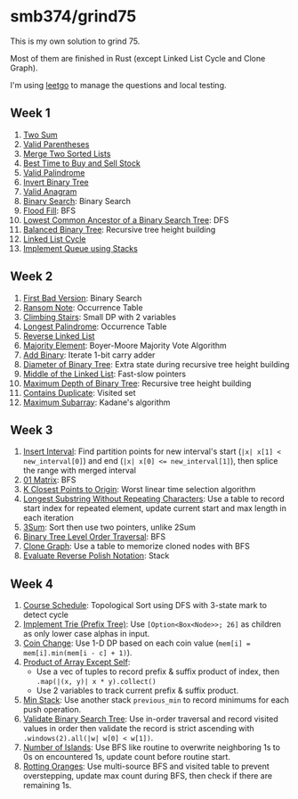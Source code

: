 # smb374/grind75

This is my own solution to grind 75.

Most of them are finished in Rust (except Linked List Cycle and Clone Graph).

I'm using [leetgo](https://github.com/j178/leetgo) to manage the questions and
local testing.

## Week 1

1. [Two Sum](/rust/src/0001.two-sum/question.md)
2. [Valid Parentheses](/rust/src/0020.valid-parentheses/question.md)
3. [Merge Two Sorted Lists](/rust/src/0021.merge-two-sorted-lists/question.md)
4. [Best Time to Buy and Sell Stock](/rust/src/0121.best-time-to-buy-and-sell-stock/question.md)
5. [Valid Palindrome](/rust/src/0125.valid-palindrome/question.md)
6. [Invert Binary Tree](/rust/src/0226.invert-binary-tree/question.md)
7. [Valid Anagram](/rust/src/0242.valid-anagram/question.md)
8. [Binary Search](/rust/src/0704.binary-search/question.md): Binary Search
9. [Flood Fill](/rust/src/0733.flood-fill/question.md): BFS
10. [Lowest Common Ancestor of a Binary Search Tree](/rust/src/0235.lowest-common-ancestor-of-a-binary-search-tree/question.md):
    DFS
11. [Balanced Binary Tree](/rust/src/0110.balanced-binary-tree/question.md):
    Recursive tree height building
12. [Linked List Cycle](/go/0141.linked-list-cycle/question.md)
13. [Implement Queue using Stacks](/rust/src/0232.implement-queue-using-stacks/question.md)

## Week 2

1. [First Bad Version](/rust/src/0278.first-bad-version/question.md): Binary Search
2. [Ransom Note](/rust/src/0383.ransom-note/question.md): Occurrence Table
3. [Climbing Stairs](/rust/src/0070.climbing-stairs/question.md):
   Small DP with 2 variables
4. [Longest Palindrome](/rust/src/0409.longest-palindrome/question.md):
   Occurrence Table
5. [Reverse Linked List](/rust/src/0206.reverse-linked-list/question.md)
6. [Majority Element](/rust/src/0169.majority-element/question.md):
   Boyer-Moore Majority Vote Algorithm
7. [Add Binary](/rust/src/0067.add-binary/question.md):
   Iterate 1-bit carry adder
8. [Diameter of Binary Tree](/rust/src/0543.diameter-of-binary-tree/question.md):
   Extra state during recursive tree height building
9. [Middle of the Linked List](/rust/src/0876.middle-of-the-linked-list/question.md):
   Fast-slow pointers
10. [Maximum Depth of Binary Tree](/rust/src/0104.maximum-depth-of-binary-tree/question.md):
    Recursive tree height building
11. [Contains Duplicate](/rust/src/0217.contains-duplicate/question.md):
    Visited set
12. [Maximum Subarray](/rust/src/0053.maximum-subarray/question.md):
    Kadane's algorithm

## Week 3

1. [Insert Interval](/rust/src/0057.insert-interval/question.md):
   Find partition points for new interval's start (`|x| x[1] < new_interval[0]`)
   and end (`|x| x[0] <= new_interval[1]`), then splice the range with merged interval
2. [01 Matrix](/rust/src/0542.01-matrix/question.md): BFS
3. [K Closest Points to Origin](/rust/src/0973.k-closest-points-to-origin/question.md):
   Worst linear time selection algorithm
4. [Longest Substring Without Repeating Characters](/rust/src/0003.longest-substring-without-repeating-characters/question.md):
   Use a table to record start index for repeated element, update current start
   and max length in each iteration
5. [3Sum](/rust/src/0015.3sum/question.md): Sort then use two pointers, unlike 2Sum
6. [Binary Tree Level Order Traversal](/rust/src/0102.binary-tree-level-order-traversal/question.md):
   BFS
7. [Clone Graph](/cpp/0133.clone-graph/question.md):
   Use a table to memorize cloned nodes with BFS
8. [Evaluate Reverse Polish Notation](/rust/src/0150.evaluate-reverse-polish-notation/question.md):
   Stack

## Week 4

1. [Course Schedule](/rust/src/0207.course-schedule/question.md):
   Topological Sort using DFS with 3-state mark to detect cycle
2. [Implement Trie (Prefix Tree)](/rust/src/0208.implement-trie-prefix-tree/question.md):
   Use `[Option<Box<Node>>; 26]` as children as only lower case alphas in input.
3. [Coin Change](/rust/src/0322.coin-change/question.md):
   Use 1-D DP based on each coin value (`mem[i] = mem[i].min(mem[i - c] + 1)`).
4. [Product of Array Except Self](/rust/src/0238.product-of-array-except-self/question.md):
   - Use a vec of tuples to record prefix & suffix product of index,
     then `.map(|(x, y)| x * y).collect()`
   - Use 2 variables to track current prefix & suffix product.
5. [Min Stack](/rust/src/0155.min-stack/question.md):
   Use another stack `previous_min` to record minimums for each push operation.
6. [Validate Binary Search Tree](/rust/src/0098.validate-binary-search-tree/question.md):
   Use in-order traversal and record visited values in order then
   validate the record is strict ascending with `.windows(2).all(|w| w[0] < w[1])`.
7. [Number of Islands](/rust/src/0200.number-of-islands/question.md):
   Use BFS like routine to overwrite neighboring 1s to 0s on encountered 1s,
   update count before routine start.
8. [Rotting Oranges](/rust/src/0994.rotting-oranges/question.md):
   Use multi-source BFS and visited table to prevent overstepping,
   update max count during BFS, then check if there are remaining 1s.
